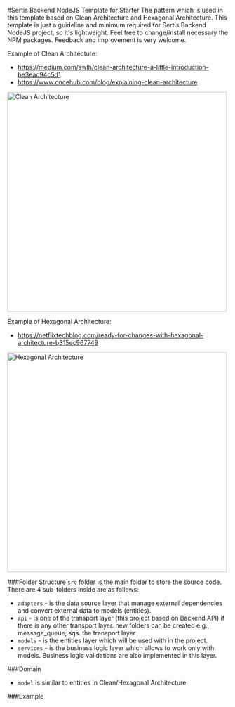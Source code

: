 #Sertis Backend NodeJS Template for Starter
The pattern which is used in this template based on Clean Architecture and Hexagonal Architecture. 
This template is just a guideline and minimum required for Sertis Backend NodeJS project, so it's lightweight. 
Feel free to change/install necessary the NPM packages. Feedback and improvement is very welcome.


Example of Clean Architecture: 
* https://medium.com/swlh/clean-architecture-a-little-introduction-be3eac94c5d1
* https://www.oncehub.com/blog/explaining-clean-architecture

<img src="https://miro.medium.com/max/1050/1*cgJSwLqnHvY5nrhdu4AsFA.jpeg" alt="Clean Architecture" width="500"/>

Example of Hexagonal Architecture: 
* https://netflixtechblog.com/ready-for-changes-with-hexagonal-architecture-b315ec967749

<img src="https://miro.medium.com/max/1050/1*NfFzI7Z-E3ypn8ahESbDzw.png" alt="Hexagonal Architecture" width="500"/>

###Folder Structure
`src` folder is the main folder to store the source code. There are 4 sub-folders inside are as follows:
* `adapters` - is the data source layer that manage external dependencies and convert external data to models (entities). 
* `api` - is one of the transport layer (this project based on Backend API) if there is any other transport layer. new folders can be created e.g., message_queue, sqs. 
  the transport layer
* `models` - is the entities layer which will be used with in the project.
* `services` - is the business logic layer which allows to work only with models. Business logic validations are also implemented in this layer.

###Domain
* `model` is similar to entities in Clean/Hexagonal Architecture


###Example

